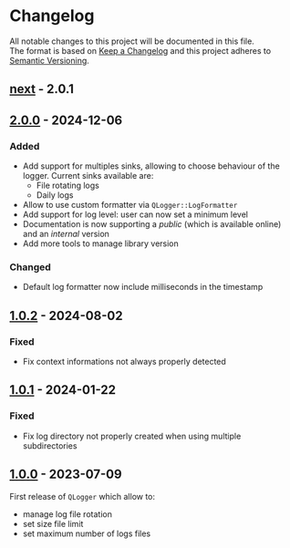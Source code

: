 # Changelog

All notable changes to this project will be documented in this file.  
The format is based on [Keep a Changelog] and this project adheres to [Semantic Versioning].

## [next] - 2.0.1

## [2.0.0] - 2024-12-06
### Added
- Add support for multiples sinks, allowing to choose behaviour of the logger. Current sinks available are:
  - File rotating logs
  - Daily logs
- Allow to use custom formatter via `QLogger::LogFormatter`
- Add support for log level: user can now set a minimum level
- Documentation is now supporting a _public_ (which is available online) and an _internal_ version
- Add more tools to manage library version

### Changed
- Default log formatter now include milliseconds in the timestamp

## [1.0.2] - 2024-08-02
### Fixed
- Fix context informations not always properly detected

## [1.0.1] - 2024-01-22
### Fixed
- Fix log directory not properly created when using multiple subdirectories

## [1.0.0] - 2023-07-09
First release of `QLogger` which allow to:
- manage log file rotation
- set size file limit
- set maximum number of logs files

<!-- Links -->
[keep a changelog]: https://keepachangelog.com/en/1.0.0/
[semantic versioning]: https://semver.org/spec/v2.0.0.html

<!-- Versions -->
[next]: https://github.com/legerch/QLogger/compare/2.0.0...dev
[2.0.0]: https://github.com/legerch/QLogger/compare/1.0.2...2.0.0
[1.0.2]: https://github.com/legerch/QLogger/compare/1.0.1...1.0.2
[1.0.1]: https://github.com/legerch/QLogger/compare/1.0.0...1.0.1
[1.0.0]: https://github.com/legerch/QLogger/releases/tag/1.0.0
